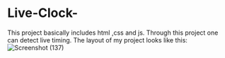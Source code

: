 # Live-Clock-
This project basically includes html ,css and js. Through this project one can detect live timing.
The layout of my project looks like this:
![Screenshot (137)](https://user-images.githubusercontent.com/121171191/209090389-199b92ee-ea84-4f8e-8324-d534ba6f2f2d.png)
